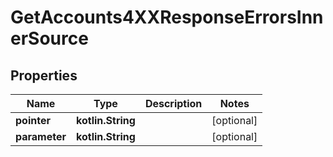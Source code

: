 
# GetAccounts4XXResponseErrorsInnerSource

## Properties
| Name | Type | Description | Notes |
| ------------ | ------------- | ------------- | ------------- |
| **pointer** | **kotlin.String** |  |  [optional] |
| **parameter** | **kotlin.String** |  |  [optional] |



